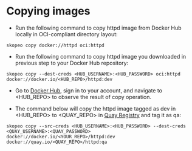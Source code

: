 # Copying images
- Run the following command to copy httpd image from Docker Hub locally in OCI-compliant directory layout:

```
skopeo copy docker://httpd oci:httpd
```

- Run the following command to copy httpd image you downloaded in previous step to your Docker Hub repository:

```
skopeo copy --dest-creds <HUB_USERNAME>:<HUB_PASSWORD> oci:httpd docker://docker.io/<HUB_REPO>/httpd:dev
```

- Go to [Docker Hub](https://hub.docker.com/), sign in to your account, and navigate to <HUB_REPO> to observe the result of copy operation.

- The command below will copy the httpd image tagged as dev in <HUB_REPO> to <QUAY_REPO> in [Quay Registry](https://quay.io) and tag it as qa:

```
skopeo copy --src-creds <HUB_USERNAME>:<HUB_PASSWORD> --dest-creds <QUAY_USERNAME>:<QUAY_PASSWORD> docker://docker.io/<YOUR_REPO>/httpd:dev docker://quay.io/<QUAY_REPO>/httpd:qa
```
